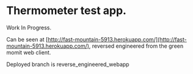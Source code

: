 # Thermometer test app.

Work In Progress.

Can be seen at [http://fast-mountain-5913.herokuapp.com/](http://fast-mountain-5913.herokuapp.com/), reversed engineered from the green momit web client.

Deployed branch is reverse_engineered_webapp

